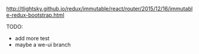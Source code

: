 http://tlightsky.github.io/redux/immutable/react/router/2015/12/16/immutable-redux-bootstrap.html


TODO:

* add more test
* maybe a we-ui branch

